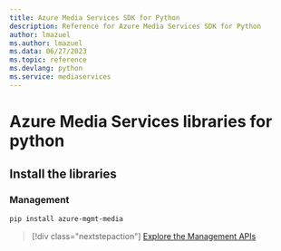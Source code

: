 ```yaml
---
title: Azure Media Services SDK for Python
description: Reference for Azure Media Services SDK for Python
author: lmazuel
ms.author: lmazuel
ms.data: 06/27/2023
ms.topic: reference
ms.devlang: python
ms.service: mediaservices
---
```

# Azure Media Services libraries for python

## Install the libraries


### Management

```bash
pip install azure-mgmt-media
```
> [!div class="nextstepaction"]
> [Explore the Management APIs](/python/api/overview/azure/mediaservices/management)